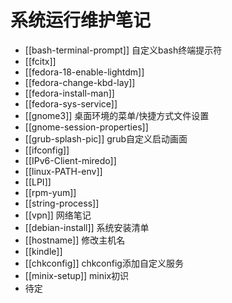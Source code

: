 # 系统运行维护笔记

* [[bash-terminal-prompt]] 自定义bash终端提示符
* [[fcitx]]
* [[fedora-18-enable-lightdm]]
* [[fedora-change-kbd-lay]]
* [[fedora-install-man]]
* [[fedora-sys-service]]
* [[gnome3]] 桌面环境的菜单/快捷方式文件设置
* [[gnome-session-properties]]
* [[grub-splash-pic]] grub自定义启动画面
* [[ifconfig]]
* [[IPv6-Client-miredo]]
* [[linux-PATH-env]]
* [[LPI]]
* [[rpm-yum]]
* [[string-process]]
* [[vpn]] 网络笔记
* [[debian-install]] 系统安装清单
* [[hostname]] 修改主机名
* [[kindle]]
* [[chkconfig]] chkconfig添加自定义服务
* [[minix-setup]] minix初识
* 待定